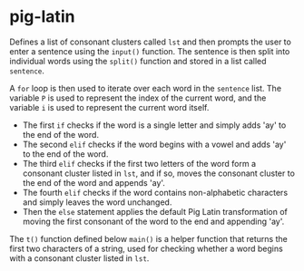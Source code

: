 # pig-latin
Defines a list of consonant clusters called `lst` and then prompts the user to enter a sentence using the `input()` function. The sentence is then split into individual words using the `split()` function and stored in a list called `sentence`.

A `for` loop is then used to iterate over each word in the `sentence` list. The variable `P` is used to represent the index of the current word, and the variable `i` is used to represent the current word itself. 

- The first `if` checks if the word is a single letter and simply adds 'ay' to the end of the word. 
- The second `elif` checks if the word begins with a vowel and adds 'ay' to the end of the word. 
- The third `elif` checks if the first two letters of the word form a consonant cluster listed in `lst`, and if so, moves the consonant cluster to the end of the word and appends 'ay'. 
- The fourth `elif` checks if the word contains non-alphabetic characters and simply leaves the word unchanged. 
- Then the `else` statement applies the default Pig Latin transformation of moving the first consonant of the word to the end and appending 'ay'.

The `t()` function defined below `main()` is a helper function that returns the first two characters of a string, used for checking whether a word begins with a consonant cluster listed in `lst`.
